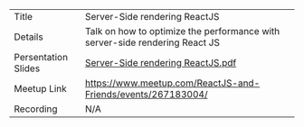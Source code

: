 |                        |                              |
| -----------------------|-----------------------------------------|
| Title                  | Server-Side rendering ReactJS |
| Details                | Talk on how to optimize the performance with server-side rendering React JS |
| Persentation Slides    | [Server-Side rendering ReactJS.pdf](https://slides.com/gufranmirza/server-side-versus-client-side-rendering)       |
| Meetup Link            | https://www.meetup.com/ReactJS-and-Friends/events/267183004/        |
| Recording              | N/A        |



